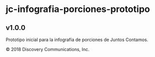 # jc-infografia-porciones-prototipo

## v1.0.0

Prototipo inicial para la infografía de porciones de Juntos Contamos.

&copy; 2018 Discovery Communications, Inc.